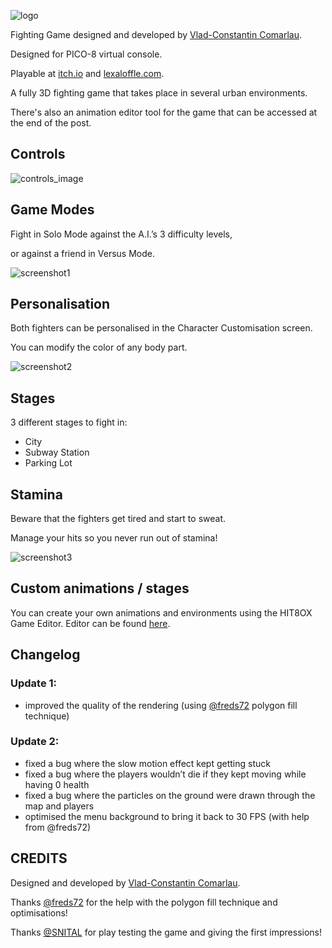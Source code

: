 ![logo](https://img.itch.zone/aW1nLzExOTY3NjMyLnBuZw==/original/4OnSXD.png)

Fighting Game designed and developed by [Vlad-Constantin Comarlau](https://twitter.com/vladcomarlau).

Designed for PICO-8 virtual console.

Playable at [itch.io](https://vladcomarlau.itch.io/hit8ox) and [lexaloffle.com](https://www.lexaloffle.com/bbs/?pid=hit8ox-8#p).

A fully 3D fighting game that takes place in several urban environments. 

There's also an animation editor tool for the game that can be accessed at the end of the post.

## Controls
![controls_image](https://img.itch.zone/aW1nLzExOTY3NTkwLnBuZw==/original/De5RK%2B.png)

## Game Modes

Fight in Solo Mode against the A.I.’s 3 difficulty levels,


or against a friend in Versus Mode.

![screenshot1](https://img.itch.zone/aW1nLzExNzgwODU2LmdpZg==/original/qgV9lD.gif)


## Personalisation

Both fighters can be personalised in the Character Customisation screen.

You can modify the color of any body part.

![screenshot2](https://img.itch.zone/aW1nLzExNzgwODc2LmdpZg==/original/d15EpJ.gif)

## Stages

3 different stages to fight in:
- City
- Subway Station
- Parking Lot

## Stamina

Beware that the fighters get tired and start to sweat.

Manage your hits so you never run out of stamina!

![screenshot3](https://img.itch.zone/aW1nLzExNzgwODgwLmdpZg==/original/Vxe5fi.gif)

## Custom animations / stages

You can create your own animations and environments using the HIT8OX Game Editor.
Editor can be found [here](https://www.lexaloffle.com/bbs/?pid=127982#p).

## Changelog

### Update 1:

- improved the quality of the rendering (using [@freds72](https://twitter.com/FSouchu) polygon fill technique)
### Update 2:

- fixed a bug where the slow motion effect kept getting stuck
- fixed a bug where the players wouldn’t die if they kept moving while having 0 health
- fixed a bug where the particles on the ground were drawn through the map and players
- optimised the menu background to bring it back to 30 FPS (with help from @freds72)

## CREDITS
Designed and developed by [Vlad-Constantin Comarlau](https://twitter.com/vladcomarlau).

Thanks [@freds72](https://twitter.com/FSouchu) for the help with the polygon fill technique and optimisations!

Thanks [@SNITAL](https://stefan-nita.com) for play testing the game and giving the first impressions!
